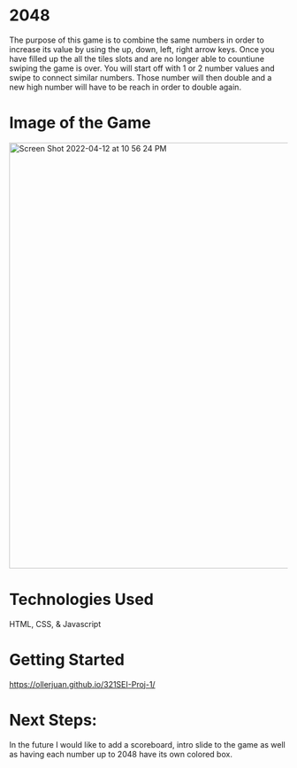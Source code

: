 

# 2048

The purpose of this game is to combine the same numbers in order to increase its value by using the up, down, left, right arrow keys. Once you have filled up the all the tiles slots and are no longer able to countiune swiping the game is over.
You will start off with 1 or 2 number values and swipe to connect similar numbers. Those number will then double and a new high number will have to be reach in order to double again. 

# Image of the Game 
<img width="769" alt="Screen Shot 2022-04-12 at 10 56 24 PM" src="https://user-images.githubusercontent.com/101987493/163098063-9ad6152b-05d1-4a3c-be37-bf20284390e3.png">

# Technologies Used
HTML, CSS, & Javascript 

# Getting Started 

https://ollerjuan.github.io/321SEI-Proj-1/

# Next Steps:

In the future I would like to add a scoreboard, intro slide to the game as well as having each number up to 2048 have its own colored box. 
